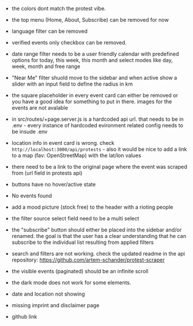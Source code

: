 - the colors dont match the protest vibe.
- the top menu (Home, About, Subscribe) can be removed for now
- language filter can be removed
- verified events only checkbox can be removed.
- date range filter needs to be a user friendly calendar with predefined options for today, this week, this month and select modes like day, week, month and free range
- "Near Me" filter shuold move to the sidebar and when active show a slider with an input field to define the radius in km
- the square placeholder in every event card can either be removed or you have a good idea for something to put in there. images for the events are not avalable
- in src/routes/+page.server.js is a hardcoded api url. that needs to be in .env - every instance of hardcoded evironment related config needs to be insude .env
- location info in event card is wrong. check `http://localhost:3000/api/protests` - also it would be nice to add a link to a map (fav: OpenStreetMap) with the lat/lon values
- there need to be a link to the original page where the event was scraped from (url field in protests api)
- buttons have no hover/active state
- No events found
- add a mood picture (stock free) to the header with a rioting people

- the filter source select field need to be a multi select

- the "subscribe" button should either be placed into the sidebar and/or renamed. the goal is that the user has a clear understanding that he can subscribe to the individual list resulting from applied filters
- search and filters are not working. check the updated readme in the api repository: https://github.com/artem-schander/protest-scraper

- the visible events (paginated) should be an infinite scroll
- the dark mode does not work for some elements.
- date and location not showing
- missing imprint and disclaimer page
- github link

